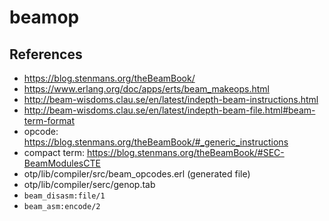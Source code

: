 beamop
======

References
----------

- https://blog.stenmans.org/theBeamBook/
- https://www.erlang.org/doc/apps/erts/beam_makeops.html
- http://beam-wisdoms.clau.se/en/latest/indepth-beam-instructions.html
- http://beam-wisdoms.clau.se/en/latest/indepth-beam-file.html#beam-term-format
- opcode: https://blog.stenmans.org/theBeamBook/#_generic_instructions
- compact term: https://blog.stenmans.org/theBeamBook/#SEC-BeamModulesCTE
- otp/lib/compiler/src/beam_opcodes.erl (generated file)
- otp/lib/compiler/serc/genop.tab
- `beam_disasm:file/1`
- `beam_asm:encode/2`
